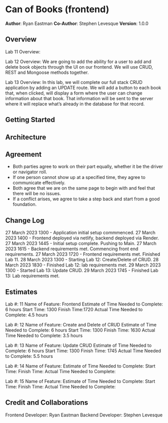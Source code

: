 # Can of Books (frontend)

**Author**: Ryan Eastman
**Co-Author**: Stephen Levesque
**Version**: 1.0.0

## Overview
<!-- Provide a high level overview of what this application is and why you are building it, beyond the fact that it's an assignment for this class. (i.e. What's your problem domain?) -->
Lab 11 Overview:

Lab 12 Overview: We are going to add the ability for a user to add and delete book objects through the UI on our frontend. We will use CRUD, REST and Mongoose methods together.

Lab 13 Overview: In this lab, we will complete our full stack CRUD application by adding an UPDATE route. We will add a button to each book that, when clicked, will display a form where the user can change information about that book. That information will be sent to the server where it will replace what’s already in the database for that record.

## Getting Started
<!-- What are the steps that a user must take in order to build this app on their own machine and get it running? -->

## Architecture
<!-- Provide a detailed description of the application design. What technologies (languages, libraries, etc) you're using, and any other relevant design information. -->
## Agreement

- Both parties agree to work on their part equally, whether it be the driver or navigator roll.
- If one person cannot show up at a specified time, they agree to communicate effectively.
- Both agree that we are on the same page to begin with and feel that there will be no issues.
- If a conflict arises, we agree to take a step back and start from a good foundation.

## Change Log
<!-- Use this area to document the iterative changes made to your application as each feature is successfully implemented. Use time stamps. Here's an example:

01-01-2001 4:59pm - Application now has a fully-functional express server, with a GET route for the location resource. -->

27 March 2023 1300 - Application initial setup commmenced.
27 March 2023 1400 - Frontend deployed via netlify, backend deployed via Render.
27 March 2023 1445 - Initial setup complete. Pushing to Main.
27 March 2023 1615 - Backend requirements met. Commencing front end requirements.
27 March 2023 1720 - Frontend requirements met. Finished Lab 11.
28 March 2023 1300 - Starting Lab 12: Create/Delete of CRUD.
28 March 2023 1830 - Finished Lab 12: lab requirements met.
29 March 2023 1300 - Started Lab 13: Update CRUD.
29 March 2023 1745 - Finished Lab 13: Lab requirements met.

## Estimates

Lab #: 11
Name of Feature: Frontend
Estimate of Time Needed to Complete: 6 hours
Start Time: 1300
Finish Time:1720
Actual Time Needed to Complete: 4.5 hours

Lab #: 12
Name of Feature: Create and Delete of CRUD
Estimate of Time Needed to Complete: 6 hours
Start Time: 1300
Finish Time: 1630
Actual Time Needed to Complete: 3.5 hours

Lab #: 13
Name of Feature: Update CRUD
Estimate of Time Needed to Complete: 6 hours
Start Time: 1300
Finish Time: 1745
Actual Time Needed to Complete: 5.5 hours

Lab #: 14
Name of Feature:
Estimate of Time Needed to Complete:
Start Time:
Finish Time:
Actual Time Needed to Complete:

Lab #: 15
Name of Feature:
Estimate of Time Needed to Complete:
Start Time:
Finish Time:
Actual Time Needed to Complete:

## Credit and Collaborations
<!-- Give credit (and a link) to other people or resources that helped you build this application. -->
Frontend Developer: Ryan Eastman
Backend Developer: Stephen Levesque
